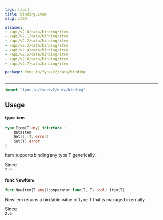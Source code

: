 ```yaml
---
tags: [api]
title: binding.Item
slug: item

aliases:
- /api/v2.0/data/binding/item
- /api/v2.1/data/binding/item
- /api/v2.2/data/binding/item
- /api/v2.3/data/binding/item
- /api/v2.4/data/binding/item
- /api/v2.5/data/binding/item
- /api/v2.6/data/binding/item
- /api/v2.7/data/binding/item

package: fyne.io/fyne/v2/data/binding
---
```



---
```go
import "fyne.io/fyne/v2/data/binding"
```

## Usage

#### type Item

```go
type Item[T any] interface {
	DataItem
	Get() (T, error)
	Set(T) error
}
```

Item supports binding any type T generically.


<div class="since">Since: <code>
2.6</code></div>

#### func  NewItem

```go
func NewItem[T any](comparator func(T, T) bool) Item[T]
```
NewItem returns a bindable value of type T that is managed internally.


<div class="since">Since: <code>
2.6</code></div>
